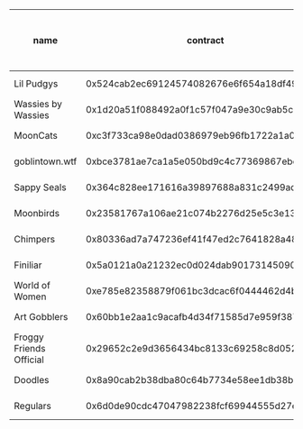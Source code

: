 | name                    | contract                                   | date created | total supply | 1 day volume (ETH) | 7 day volume (ETH) | 30 day volume (ETH) | all time volume (ETH) | top collection bid (ETH) | # of bids > 50% of top collection bid |
|-------------------------|--------------------------------------------|--------------|--------------|--------------------|--------------------|---------------------|-----------------------|--------------------------|---------------------------------------|
| Lil Pudgys              | 0x524cab2ec69124574082676e6f654a18df49a048 | 2021-12-19   | 21008        | 74.42              | 950.52             | 4062.37             | 15234.15              | 0.46037                  | 683                                   |
| Wassies by Wassies      | 0x1d20a51f088492a0f1c57f047a9e30c9ab5c07ea | 2021-09-22   | 12345        | 2.05               | 30.3               | 119.68              | 11104.78              | 0.41285                  | 1852                                  |
| MoonCats                | 0xc3f733ca98e0dad0386979eb96fb1722a1a05e69 | 2021-04-22   | 19524        | 55.18              | 146.45             | 330.24              | 20540.03              | 0.23847                  | 1580                                  |
| goblintown.wtf          | 0xbce3781ae7ca1a5e050bd9c4c77369867ebc307e | 2022-05-19   | 9999         | 47.74              | 593.03             | 1903.89             | 65664.89              | 0.54609                  | 387                                   |
| Sappy Seals             | 0x364c828ee171616a39897688a831c2499ad972ec | 2021-08-31   | 10000        | 275.62             | 2436.77            | 4454                | 22593.13              | 1.04652                  | 4710                                  |
| Moonbirds               | 0x23581767a106ae21c074b2276d25e5c3e136a68b | 2022-04-15   | 10000        | 2937.75            | 14179.7            | 38302.85            | 286671.05             | 5.94782                  | 1070                                  |
| Chimpers                | 0x80336ad7a747236ef41f47ed2c7641828a480baa | 2022-05-18   | 5555         | 93.76              | 1110.84            | 3211.5              | 21359.24              | 1.11772                  | 2268                                  |
| Finiliar                | 0x5a0121a0a21232ec0d024dab9017314509026480 | 2022-01-06   | 10000        | 10.52              | 98.57              | 320.96              | 4645.68               | 0.23623                  | 182                                   |
| World of Women          | 0xe785e82358879f061bc3dcac6f0444462d4b5330 | 2021-07-27   | 10000        | 33.1               | 523.52             | 1610.46             | 82420.14              | 1.79215                  | 1989                                  |
| Art Gobblers            | 0x60bb1e2aa1c9acafb4d34f71585d7e959f387769 | 2022-10-31   | 2986         | 1.2                | 99.65              | 1066.51             | 50107.24              | 0.87069                  | 922                                   |
| Froggy Friends Official | 0x29652c2e9d3656434bc8133c69258c8d05290f41 | 2022-03-11   | 4444         | 1.42               | 24.22              | 73.58               | 1263.22               | 0.10775                  | 230                                   |
| Doodles                 | 0x8a90cab2b38dba80c64b7734e58ee1db38b8992e | 2021-10-16   | 10000        | 2707.32            | 9148.59            | 36105.37            | 249731.11             | 5.21551                  | 22809                                 |
| Regulars                | 0x6d0de90cdc47047982238fcf69944555d27ecb25 | 2021-10-30   | 10000        | 0.33               | 4.73               | 24.99               | 3286.61               | 0.05144                  | 71                                    |